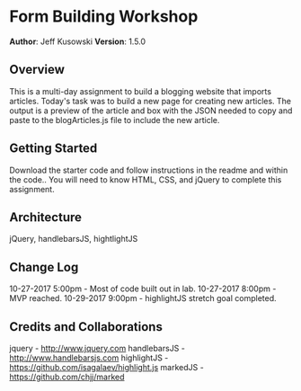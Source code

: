 # Form Building Workshop

**Author**: Jeff Kusowski
**Version**: 1.5.0

## Overview
<!-- Provide a high level overview of what this application is and why you are building it, beyond the fact that it's an assignment for a Code Fellows 301 class. (i.e. What's your problem domain?) -->
This is a multi-day assignment to build a blogging website that imports articles.  Today's task was to build a new page for creating new articles.  The output is a preview of the article and box with the JSON needed to copy and paste to the blogArticles.js file to include the new article.

## Getting Started
<!-- What are the steps that a user must take in order to build this app on their own machine and get it running? -->
Download the starter code and follow instructions in the readme and within the code..  You will need to know HTML, CSS, and jQuery to complete this assignment.

## Architecture
<!-- Provide a detailed description of the application design. What technologies (languages, libraries, etc) you're using, and any other relevant design information. -->
jQuery, handlebarsJS, hightlightJS

## Change Log
<!-- Use this are to document the iterative changes made to your application as each feature is successfully implemented. Use time stamps. Here's an examples: -->

10-27-2017 5:00pm - Most of code built out in lab.
10-27-2017 8:00pm - MVP reached.
10-29-2017 9:00pm - highlightJS stretch goal completed.

## Credits and Collaborations
<!-- Give credit (and a link) to other people or resources that helped you build this application. -->
jquery - http://www.jquery.com
handlebarsJS - http://www.handlebarsjs.com
highlightJS - https://github.com/isagalaev/highlight.js
markedJS - https://github.com/chjj/marked
